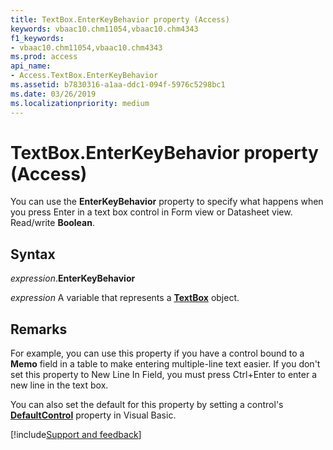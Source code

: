```yaml
---
title: TextBox.EnterKeyBehavior property (Access)
keywords: vbaac10.chm11054,vbaac10.chm4343
f1_keywords:
- vbaac10.chm11054,vbaac10.chm4343
ms.prod: access
api_name:
- Access.TextBox.EnterKeyBehavior
ms.assetid: b7830316-a1aa-ddc1-094f-5976c5298bc1
ms.date: 03/26/2019
ms.localizationpriority: medium
---
```



# TextBox.EnterKeyBehavior property (Access)

You can use the **EnterKeyBehavior** property to specify what happens when you press Enter in a text box control in Form view or Datasheet view. Read/write **Boolean**.

## Syntax

_expression_.**EnterKeyBehavior**

_expression_ A variable that represents a **[TextBox](Access.TextBox.md)** object.


## Remarks

For example, you can use this property if you have a control bound to a **Memo** field in a table to make entering multiple-line text easier. If you don't set this property to New Line In Field, you must press Ctrl+Enter to enter a new line in the text box.

You can also set the default for this property by setting a control's **[DefaultControl](access.form.defaultcontrol.md)** property in Visual Basic.



[!include[Support and feedback](~/includes/feedback-boilerplate.md)]